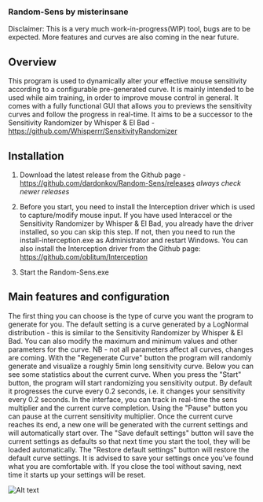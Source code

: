 ### Random-Sens by misterinsane
Disclaimer: This is a very much work-in-progress(WIP) tool, bugs are to be expected. More features and curves are also coming in the near future.
## Overview

This program is used to dynamically alter your effective mouse sensitivity according to a configurable pre-generated curve. It is mainly intended to be used while aim training,
in order to improve mouse control in general. It comes with a fully functional GUI that allows you to previews the sensitivity curves and follow the progress in real-time.
It aims to be a successor to the Sensitivity Randomizer by Whisper & El Bad - https://github.com/Whisperrr/SensitivityRandomizer

## Installation

1. Download the latest release from the Github page - https://github.com/dardonkov/Random-Sens/releases
*always check newer releases*

2. Before you start, you need to install the Interception driver which is used to capture/modify mouse input. If you have used Interaccel or the Sensitivity 
Randomizer by Whisper & El Bad, you already have the driver installed, so you can skip this step. If not, then you need to run the install-interception.exe 
as Administrator and restart Windows. You can also install the Interception driver from the Github page: https://github.com/oblitum/Interception

3. Start the Random-Sens.exe

## Main features and configuration

The first thing you can choose is the type of curve you want the program to generate for you. The default setting is a curve generated by a 
LogNormal distribution - this is similar to the Sensitivity Randomizer by Whisper & El Bad. You can also modify the maximum and minimum values
and other parameters for the curve. NB - not all parameters affect all curves, changes are coming. With the "Regenerate Curve" button the program 
will randomly generate and visualize a roughly 5min long sensitivity curve. Below you can see some statistics about the current curve. When you press 
the "Start" button, the program will start randomizing you sensitivity output. By default it progresses the curve every 0.2 seconds, i.e. it changes 
your sensitivity every 0.2 seconds. In the interface, you can track in real-time the sens multiplier and the current curve completion. Using the "Pause"
button you can pause at the current sensitivity multiplier. Once the current curve reaches its end, a new one will be generated with the current settings
and will automatically start over. The "Save default settings" button will save the current settings as defaults so that next time you start the tool, 
they will be loaded automatically. The "Restore default settings" button will restore the default curve settings. It is advised to save your settings
once you've found what you are comfortable with. If you close the tool without saving, next time it starts up your settings will be reset.

![Alt text](https://i.ibb.co/k5VbQf8/Random-sens.png "Random-sens")
